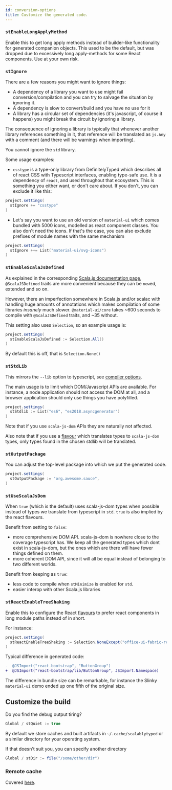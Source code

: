 ```yaml
---
id: conversion-options
title: Customize the generated code.
---
```


### `stEnableLongApplyMethod`
Enable this to get long apply methods instead of builder-like functionality for generated companion objects.
This used to be the default, but was dropped due to excessively long apply-methods for some React components.
Use at your own risk.

### `stIgnore`
There are a few reasons you might want to ignore things:
- A dependency of a library you want to use might fail conversion/compilation and you can try to salvage the situation by ignoring it.
- A dependency is slow to convert/build and you have no use for it
- A library has a circular set of dependencies (it's javascript, of course it happens) you might break the circuit by ignoring a library.

The consequence of ignoring a library is typically that whenever another library references something in it, 
that reference will be translated as `js.Any` with a comment (and there will be warnings when importing).

You cannot ignore the `std` library.
 
Some usage examples: 

- `csstype` is a type-only library from DefinitelyTyped which describes all of react CSS with Typescript interfaces, enabling
 type-safe use. It is a dependency of `react`, and used throughout that ecosystem. 
 This is something you either want, or don't care about. If you don't, you can exclude it like this: 

```scala
project.settings(
  stIgnore += "csstype"
)
```

- Let's say you want to use an old version of `material-ui` which comes bundled with 5000 icons, modelled as react component classes.
You also don't need the icons. If that's the case, you can also exclude prefixes of module names with the same mechanism

```scala
project.settings(
  stIgnore ++= List("material-ui/svg-icons")
)
```

### `stEnableScalaJsDefined` 

As explained in the corresponding [Scala.js documentation page](https://www.scala-js.org/doc/interoperability/sjs-defined-js-classes.html),
`@ScalaJSDefined` traits are more convenient because they can be `new`ed, extended and so on.

However, there an imperfection somewhere in Scala.js and/or scalac with handling huge amounts of annotations 
 which makes compilation of some libraries *insanely* much slower.
`@material-ui/core` takes ~600 seconds to compile with `@ScalaJSDefined` traits, and ~35 without. 

This setting also uses `Selection`, so an example usage is:
```scala
project.settings(
  stEnableScalaJsDefined := Selection.All()
)
```

By default this is off, that is `Selection.None()`

### `stStdLib`
This mirrors the `--lib` option to typescript, see 
[compiler options](https://www.typescriptlang.org/docs/handbook/compiler-options.html).

The main usage is to limit which DOM/Javascript APIs are available. 
For instance, a node application should not access the DOM at all, 
 and a browser application should only use things you have polyfilled.
      
```scala
project.settings(
  stStdlib := List("es6", "es2018.asyncgenerator")
)
```

Note that if you use `scala-js-dom` APIs they are naturally not affected.

Also note that if you use a [flavour](flavour.md) which translates types to `scala-js-dom` types, 
 only types found in the chosen stdlib will be translated.
 
### `stOutputPackage`
You can adjust the top-level package into which we put the generated code.
       
```scala
project.settings(
  stOutputPackage := "org.awesome.sauce",
)
```


### `stUseScalaJsDom`
When `true` (which is the default) uses scala-js-dom types when possible instead of types we translate from typescript in `std`.
`true` is also implied by the react flavours.

Benefit from setting to `false`:
- more comprehensive DOM API. scala-js-dom is nowhere close to the coverage typescript has. 
We keep all the generated types which dont exist in scala-js-dom, but the ones which are there will have fewer things defined on them.
- more coherent DOM API, since it will all be equal instead of belonging to two different worlds.

Benefit from keeping as `true`:
- less code to compile when `stMinimize` is enabled for `std`.
- easier interop with other Scala.js libraries

### `stReactEnableTreeShaking`

Enable this to configure the React [flavours](flavour.md) to prefer react components in long module paths instead of in short.

For instance:
```scala
project.settings(
  stReactEnableTreeShaking := Selection.NoneExcept("office-ui-fabric-react")
)
```

Typical difference in generated code:
```diff
-  @JSImport("react-bootstrap", "ButtonGroup")
+  @JSImport("react-bootstrap/lib/ButtonGroup", JSImport.Namespace)
```

The difference in bundle size can be remarkable, for instance the Slinky `material-ui` demo ended up one fifth of the original size.


## Customize the build

Do you find the debug output tiring?

```scala
Global / stQuiet := true
```

By default we store caches and built artifacts in `~/.cache/scalablytyped` or a similar directory for your operating system.

If that doesn't suit you, you can specify another directory 

```scala
Global / stDir := file("/some/other/dir")
```

### Remote cache

Covered [here](remotecache.md).
